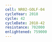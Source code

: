 ```yaml
---
cell: NR02-GOLF-04
cycleYear: 2018
cycle: 42
cycleDate: 2018-42
resistance: 702000
enlightened: 759000 
---
```

      